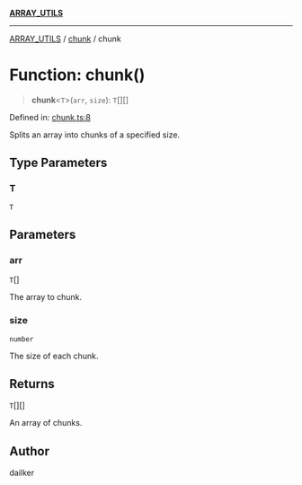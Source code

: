 [**ARRAY_UTILS**](../../README.md)

***

[ARRAY_UTILS](../../README.md) / [chunk](../README.md) / chunk

# Function: chunk()

> **chunk**\<`T`\>(`arr`, `size`): `T`[][]

Defined in: [chunk.ts:8](https://github.com/dailker/everyutil/blob/0868190298b8cf2d6514015ce5723c81497e5681/src/array/chunk.ts#L8)

Splits an array into chunks of a specified size.

## Type Parameters

### T

`T`

## Parameters

### arr

`T`[]

The array to chunk.

### size

`number`

The size of each chunk.

## Returns

`T`[][]

An array of chunks.

## Author

dailker
